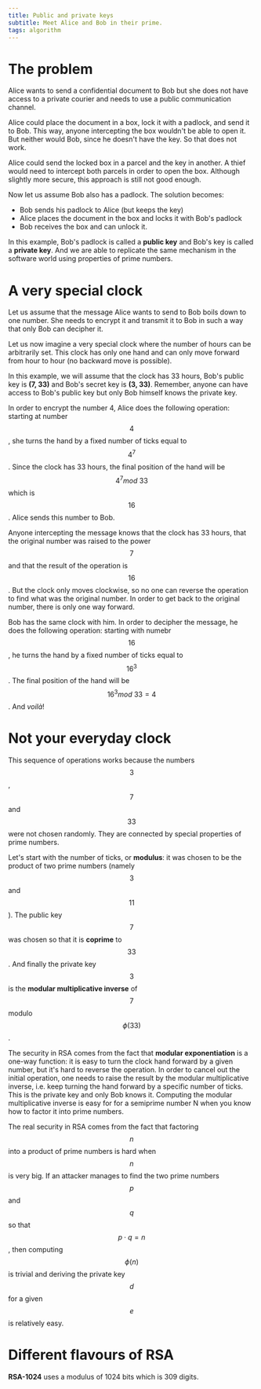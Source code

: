 ```yaml
---
title: Public and private keys
subtitle: Meet Alice and Bob in their prime.
tags: algorithm
---
```


# The problem

Alice wants to send a confidential document to Bob but she does not have access to a private courier and needs to use a public communication channel.

Alice could place the document in a box, lock it with a padlock, and send it to Bob. This way, anyone intercepting the box wouldn't be able to open it. But neither would Bob, since he doesn't have the key. So that does not work.

Alice could send the locked box in a parcel and the key in another. A thief would need to intercept both parcels in order to open the box. Although slightly more secure, this approach is still not good enough.

Now let us assume Bob also has a padlock. The solution becomes:
* Bob sends his padlock to Alice (but keeps the key)
* Alice places the document in the box and locks it with Bob's padlock
* Bob receives the box and can unlock it.

In this example, Bob's padlock is called a **public key** and Bob's key is called a **private key**. And we are able to replicate the same mechanism in the software world using properties of prime numbers.

# A very special clock

Let us assume that the message Alice wants to send to Bob boils down to one number. She needs to encrypt it and transmit it to Bob in such a way that only Bob can decipher it.

Let us now imagine a very special clock where the number of hours can be arbitrarily set. This clock has only one hand and can only move forward from hour to hour (no backward move is possible). 

In this example, we will assume that the clock has 33 hours, Bob's public key is **(7, 33)** and Bob's secret key is **(3, 33)**. Remember, anyone can have access to Bob's public key but only Bob himself knows the private key. 

In order to encrypt the number 4, Alice does the following operation: starting at number $$4$$, she turns the hand by a fixed number of ticks equal to $$4^7$$. Since the clock has 33 hours, the final position of the hand will be $$4^7 mod \ 33$$ which is $$16$$. Alice sends this number to Bob.

Anyone intercepting the message knows that the clock has 33 hours, that the original number was raised to the power $$7$$ and that the result of the operation is $$16$$. But the clock only moves clockwise, so no one can reverse the operation to find what was the original number. In order to get back to the original number, there is only one way forward.

Bob has the same clock with him. In order to decipher the message, he does the following operation: starting with numebr $$16$$, he turns the hand by a fixed number of ticks equal to $$16^3$$. The final position of the hand will be $$16^3 mod \ 33 = 4$$. And *voilà*!

# Not your everyday clock

This sequence of operations works because the numbers $$3$$, $$7$$ and $$33$$ were not chosen randomly. They are connected by special properties of prime numbers. 

Let's start with the number of ticks, or **modulus**: it was chosen to be the product of two prime numbers (namely $$3$$ and $$11$$). The public key $$7$$ was chosen so that it is **coprime** to $$33$$. And finally the private key $$3$$ is the **modular multiplicative inverse** of $$7$$ modulo $$\phi(33)$$.

The security in RSA comes from the fact that **modular exponentiation** is a one-way function: it is easy to turn the clock hand forward by a given number, but it's hard to reverse the operation. In order to cancel out the initial operation, one needs to raise the result by the modular multiplicative inverse, i.e. keep turning the hand forward by a specific number of ticks. This is the private key and only Bob knows it. Computing the modular multiplicative inverse is easy for for a semiprime number N when you know how to factor it into prime numbers. 

The real security in RSA comes from the fact that factoring $$n$$ into a product of prime numbers is hard when $$n$$ is very big. If an attacker manages to find the two prime numbers $$p$$ and $$q$$ so that $$p \cdot q = n$$, then computing $$\phi(n)$$ is trivial and deriving the private key $$d$$ for a given $$e$$ is relatively easy.

# Different flavours of RSA

**RSA-1024** uses a modulus of 1024 bits which is 309 digits.


